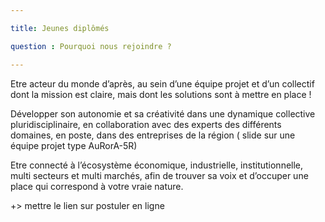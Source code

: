 ```yaml
---

title: Jeunes diplômés

question : Pourquoi nous rejoindre ? 

---
```


Etre acteur du monde d’après, au sein d’une équipe projet et d’un collectif dont la mission est claire, mais dont les solutions sont à mettre en place ! 

Développer son autonomie et sa créativité dans une dynamique collective pluridisciplinaire, en collaboration avec des experts des différents domaines, en poste, dans des entreprises de la région ( slide sur une équipe projet type AuRorA-5R)

Etre connecté à l’écosystème économique, industrielle, institutionnelle, multi secteurs et multi marchés, afin de trouver sa voix et d’occuper une place qui correspond à votre vraie nature. 

+> mettre le lien sur postuler en ligne 

